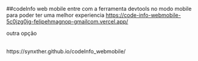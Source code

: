 ##codeInfo web mobile
entre com a ferramenta devtools no modo mobile para poder ter uma melhor experiencia
https://code-info-webmobile-5c0jzg0jg-felipehmagnop-gmailcom.vercel.app/
<p>outra opção</p>
<br>
https://synxther.github.io/codeInfo_webmobile/
